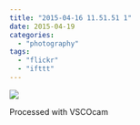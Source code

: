 ```yaml
---
title: "2015-04-16 11.51.51 1"
date: 2015-04-19
categories: 
  - "photography"
tags: 
  - "flickr"
  - "ifttt"
---
```


![](https://farm8.staticflickr.com/7585/17012342270_274a29a213_b.jpg)  

Processed with VSCOcam
